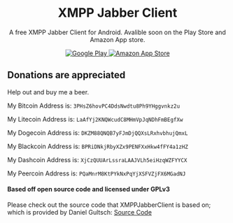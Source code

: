 <h1 align="center">XMPP Jabber Client</h1>

<p align="center">A free XMPP Jabber Client for Android. Avalible soon on the Play Store and Amazon App store.</p>

<p align="center">
    <a href="#">
       <img src="https://conversations.im/images/en-play-badge.png"
            alt="Google Play">
            </a>
 <a href="#">
        <img src="https://images-na.ssl-images-amazon.com/images/G/01/AmazonMobileApps/amazon-apps-store-us-black.png"
             alt="Amazon App Store">
    </a>
</p>

## Donations are appreciated 

Help out and buy me a beer.

My Bitcoin Address is: `3PHsZ6hovPC4DdsNwdtu8Ph9YHggvnkz2u`

My Litecoin Address is: `LaAfYj2KNQWcudC8MHmVpJqNDhFmBEgfXw`

My Dogecoin Address is: `DKZM88QNQB7yFJmDjQQXsLRxhvbhujQmxL`

My Blackcoin Address is: `BPRiDNkjRbyXZx9PENFXxHkw4fFY4a1zHZ`

My Dashcoin Address is: `XjCzQUUArLssraLAAJVLh5eiHzqWZFYYCX`

My Peercoin Address is: `PQaMnrM8KtPYkNxPqYjXSFVZjFX6MGadNJ`


#### Based off open source code and licensed under GPLv3

Please check out the source code that XMPPJabberClient is based on; which is provided by Daniel Gultsch: <a href="https://github.com/siacs/Conversations">Source Code</a>
